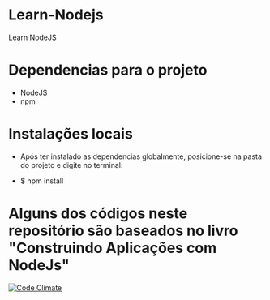 # Learn-Nodejs
Learn NodeJS


# Dependencias para o projeto
   - NodeJS
   - npm


# Instalações locais

   - Após ter instalado as dependencias globalmente, posicione-se na pasta do projeto e digite no terminal:

   - $ npm install

# Alguns dos códigos neste repositório são baseados no livro "Construindo Aplicações com NodeJs"


[![Code Climate](https://codeclimate.com/github/jeanvitor06/Learn-Nodejs/badges/gpa.svg)](https://codeclimate.com/github/jeanvitor06/Learn-Nodejs)
